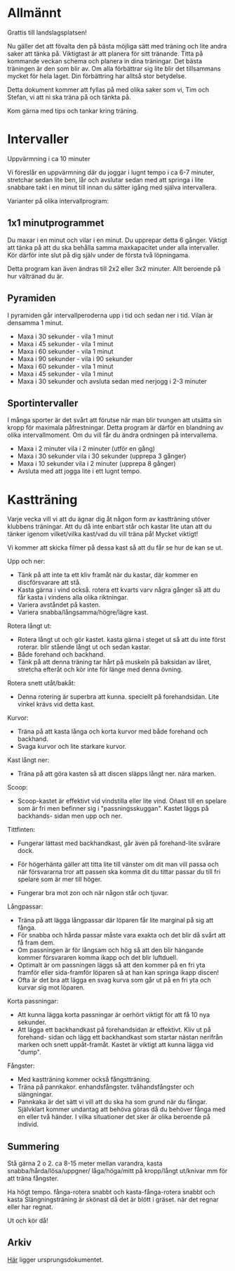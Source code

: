 Allmännt
========

Grattis till landslagsplatsen!

Nu gäller det att fövalta den på bästa möjliga sätt med träning och lite
andra saker att tänka på. Viktigtast är att planera för sitt tränande.
Titta på kommande veckan schema och planera in dina träningar. Det bästa
träningen är den som blir av. Om alla förbättrar sig lite blir det
tillsammans mycket för hela laget. Din förbättring har alltså stor betydelse.

Detta dokument kommer att fyllas på med olika saker som vi, Tim och Stefan, vi
att ni ska träna på och tänkta på.

Kom gärna med tips och tankar kring träning.


Intervaller
===========

Uppvärmning i ca 10 minuter

Vi föreslår en uppvärmning där du joggar i lugnt tempo i ca 6-7 minuter,
stretchar sedan lite ben, lår och avslutar sedan med att springa i lite snabbare
takt i en minut till innan du sätter igång med själva intervallera.

Varianter på olika intervallprogram:

1x1 minutprogrammet
----------------------

Du maxar i en minut och vilar i en minut. Du upprepar detta 6 gånger. Viktigt
att tänka på att du ska behålla samma maxkapacitet under alla intervaller. Kör
därför inte slut på dig själv under de första två löpningama.

Detta program kan även ändras till 2x2 eller 3x2 minuter. Allt beroende på hur
vältränad du är.

Pyramiden
---------

I pyramiden går intervallperoderna upp i tid och sedan ner i tid. Vilan är
densamma 1 minut.

* Maxa i 30 sekunder - vila 1 minut
* Maxa i 45 sekunder - vila 1 minut
* Maxa i 60 sekunder - vila 1 minut
* Maxa i 90 sekunder - vila i 90 sekunder
* Maxa i 60 sekunder - vila 1 minut
* Maxa i 45 sekunder - vila 1 minut
* Maxa i 30 sekunder och avsluta sedan med nerjogg i 2-3 minuter

Sportintervaller
---------------

I många sporter är det svårt att förutse när man blir tvungen att utsätta sin
kropp för maximala påfrestningar. Detta program är därför en blandning av olika
intervallmoment. Om du vill får du ändra ordningen på intervallema.

* Maxa i 2 minuter vila i 2 minuter (utför en gång)
* Maxa i 30 sekunder vila i 30 sekunder (upprepa 3 gånger)
* Maxa i 10 sekunder vila i 2 minuter (upprepa 8 gånger)
* Avsluta med att jogga lite i ett lugnt tempo.


Kastträning
===========

Varje vecka vill vi att du ägnar dig åt någon form av kastträning utöver
klubbens träningar. Att du då inte enbart står och kastar lite utan att du
tänker igenom vilket/vilka kast/vad du vill träna på! Mycket viktigt!

Vi kommer att skicka filmer på dessa kast så att du får se hur de kan se ut.

Upp och ner:

 * Tänk på att inte ta ett kliv framåt när du kastar, där kommer en
discförsvarare att stå.
 * Kasta gärna i vind också. rotera ett kvarts varv några gånger så att du får
kasta i vindens alla olika riktningar.
 * Variera avståndet på kasten.
 * Variera snabba/långsamma/högre/lägre kast.

Rotera långt ut:

* Rotera långt ut och gör kastet. kasta gärna i steget ut så att du inte först
 roterar. blir stående långt ut och sedan kastar.
* Både forehand och backhand.
* Tänk på att denna träning tar hårt på muskeln på baksidan av låret,
stretcha efteråt och kör inte för länge med denna övning.

Rotera snett utåt/bakåt:
* Denna rotering är superbra att kunna. speciellt på forehandsidan. Lite vinkel
krävs vid detta kast.

Kurvor:

* Träna på att kasta långa och korta kurvor med både forehand och backhand.
 * Svaga kurvor och lite starkare kurvor.

Kast långt ner:

* Träna på att göra kasten så att discen släpps långt ner. nära marken.

Scoop:

* Scoop-kastet är effektivt vid vindstilla eller lite vind. Oñast till en spelare
som är fri men befinner sig i "passningsskuggan". Kastet läggs på backhands-
sidan men upp och ner.

Tittfinten:

* Fungerar lättast med backhandkast, går även på forehand-lite svårare dock.
* För högerhänta gäller att titta lite till vänster om dit man vill passa och när
försvararna tror att passen ska komma dit du tittar passar du till fri spelare
som är mer till höger.

* Fungerar bra mot zon och när någon står och tjuvar.

Långpassar:

* Träna på att lägga långpassar där löparen får lite marginal på sig att fånga.
* För snabba och hårda passar måste vara exakta och det blir då svårt att få
   fram dem.
* Om passningen är för långsam och hög så att den blir hängande kommer
   försvararen komma ikapp och det blir luftduell.
* Optimalt är om passningen läggs så att den kommer på en fri yta framför
eller sida-framför löparen så at han kan springa ikapp discen!
* Ofta är det bra att lägga en svag kurva som går ut på en fri yta och kurvar
sig mot löparen.

Korta passningar:

* Att kunna lägga korta passningar är oerhört viktigt för att få 10 nya sekunder.
* Att lägga ett backhandkast på forehandsidan är effektivt. Kliv ut på forehand-
sidan och lägg ett backhandkast som startar nästan nerifrån marken och
snett uppåt-framåt. Kastet är viktigt att kunna lägga vid "dump".

Fångster:

* Med kastträning kommer också fångstträning.
* Träna på pannkakor. enhandsfångster. tvåhandsfångster och slängningar.
* Pannkaka är det sätt vi vill att du ska ha som grund när du fångar. Självklart
kommer undantag att behöva göras då du behöver fånga med en eller två
händer. I vilka situationer det sker är olika beroende på individ.


Summering
---------

Stå gärna 2 o 2. ca 8-15 meter mellan varandra, kasta snabba/hårda/lösa/uppgner/
låga/höga/mitt på kropp/långt ut/knivar mm för att träna fångster.

Ha högt tempo. fånga-rotera snabbt och kasta-fånga-rotera snabbt och kasta
Slängningsträning är skönast då det är blött i gräset. när det regnar eller har regnat.

Ut och kör då!


Arkiv
----

[Här](arkiv) ligger ursprungsdokumentet.
